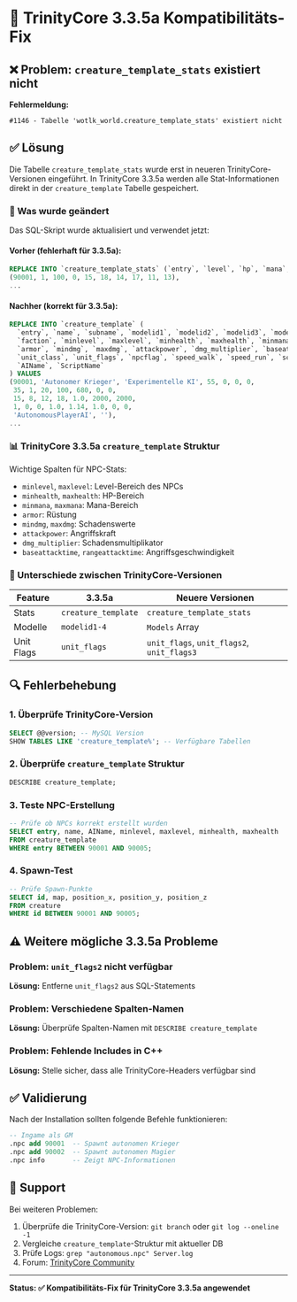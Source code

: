 # 🔧 TrinityCore 3.3.5a Kompatibilitäts-Fix

## ❌ Problem: `creature_template_stats` existiert nicht

**Fehlermeldung:**
```
#1146 - Tabelle 'wotlk_world.creature_template_stats' existiert nicht
```

## ✅ Lösung

Die Tabelle `creature_template_stats` wurde erst in neueren TrinityCore-Versionen eingeführt. In TrinityCore 3.3.5a werden alle Stat-Informationen direkt in der `creature_template` Tabelle gespeichert.

### 🔄 Was wurde geändert

Das SQL-Skript wurde aktualisiert und verwendet jetzt:

#### Vorher (fehlerhaft für 3.3.5a):
```sql
REPLACE INTO `creature_template_stats` (`entry`, `level`, `hp`, `mana`, `armor`, `str`, `agi`, `sta`, `inte`, `spi`) VALUES
(90001, 1, 100, 0, 15, 18, 14, 17, 11, 13),
...
```

#### Nachher (korrekt für 3.3.5a):
```sql
REPLACE INTO `creature_template` (
  `entry`, `name`, `subname`, `modelid1`, `modelid2`, `modelid3`, `modelid4`,
  `faction`, `minlevel`, `maxlevel`, `minhealth`, `maxhealth`, `minmana`, `maxmana`,
  `armor`, `mindmg`, `maxdmg`, `attackpower`, `dmg_multiplier`, `baseattacktime`, `rangeattacktime`,
  `unit_class`, `unit_flags`, `npcflag`, `speed_walk`, `speed_run`, `scale`, `rank`, `dmgschool`,
  `AIName`, `ScriptName`
) VALUES
(90001, 'Autonomer Krieger', 'Experimentelle KI', 55, 0, 0, 0,
 35, 1, 20, 100, 680, 0, 0,
 15, 8, 12, 18, 1.0, 2000, 2000,
 1, 0, 0, 1.0, 1.14, 1.0, 0, 0,
 'AutonomousPlayerAI', ''),
...
```

### 📊 TrinityCore 3.3.5a `creature_template` Struktur

Wichtige Spalten für NPC-Stats:
- `minlevel`, `maxlevel`: Level-Bereich des NPCs
- `minhealth`, `maxhealth`: HP-Bereich
- `minmana`, `maxmana`: Mana-Bereich
- `armor`: Rüstung
- `mindmg`, `maxdmg`: Schadenswerte
- `attackpower`: Angriffskraft
- `dmg_multiplier`: Schadensmultiplikator
- `baseattacktime`, `rangeattacktime`: Angriffsgeschwindigkeit

### 🎯 Unterschiede zwischen TrinityCore-Versionen

| Feature | 3.3.5a | Neuere Versionen |
|---------|--------|------------------|
| Stats | `creature_template` | `creature_template_stats` |
| Modelle | `modelid1-4` | `Models` Array |
| Unit Flags | `unit_flags` | `unit_flags`, `unit_flags2`, `unit_flags3` |

## 🔍 Fehlerbehebung

### 1. Überprüfe TrinityCore-Version
```sql
SELECT @@version; -- MySQL Version
SHOW TABLES LIKE 'creature_template%'; -- Verfügbare Tabellen
```

### 2. Überprüfe `creature_template` Struktur
```sql
DESCRIBE creature_template;
```

### 3. Teste NPC-Erstellung
```sql
-- Prüfe ob NPCs korrekt erstellt wurden
SELECT entry, name, AIName, minlevel, maxlevel, minhealth, maxhealth 
FROM creature_template 
WHERE entry BETWEEN 90001 AND 90005;
```

### 4. Spawn-Test
```sql
-- Prüfe Spawn-Punkte
SELECT id, map, position_x, position_y, position_z 
FROM creature 
WHERE id BETWEEN 90001 AND 90005;
```

## ⚠️ Weitere mögliche 3.3.5a Probleme

### Problem: `unit_flags2` nicht verfügbar
**Lösung:** Entferne `unit_flags2` aus SQL-Statements

### Problem: Verschiedene Spalten-Namen
**Lösung:** Überprüfe Spalten-Namen mit `DESCRIBE creature_template`

### Problem: Fehlende Includes in C++
**Lösung:** Stelle sicher, dass alle TrinityCore-Headers verfügbar sind

## ✅ Validierung

Nach der Installation sollten folgende Befehle funktionieren:

```sql
-- Ingame als GM
.npc add 90001  -- Spawnt autonomen Krieger
.npc add 90002  -- Spawnt autonomen Magier
.npc info       -- Zeigt NPC-Informationen
```

## 📝 Support

Bei weiteren Problemen:
1. Überprüfe die TrinityCore-Version: `git branch` oder `git log --oneline -1`
2. Vergleiche `creature_template`-Struktur mit aktueller DB
3. Prüfe Logs: `grep "autonomous.npc" Server.log`
4. Forum: [TrinityCore Community](https://community.trinitycore.org/)

---

**Status: ✅ Kompatibilitäts-Fix für TrinityCore 3.3.5a angewendet**